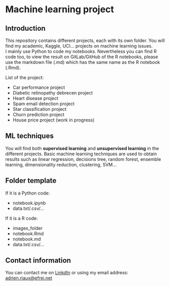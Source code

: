 # Machine learning project

## Introduction

This repository contains different projects, each with its own folder. You will find my academic, Kaggle, UCI... projects on machine learning issues.  
I mainly use Python to code my notebooks. Nevertheless you can find R code too, to view the result on GitLab/GitHub of the R notebooks, please use the markdown file (.md) which has the same name as the R notebook (.Rmd).

List of the project:
- Car performance project
- Diabetic retinopathy debrecen project
- Heart disease project
- Spam email detection project
- Star classification project
- Churn prediction project
- House price project (work in progress)

## ML techniques

You will find both **supervised learning** and **unsupervised learning** in the different projects. Basic machine learning techniques are used to obtain results such as linear regression, decisions tree, random forest, ensemble learning, dimensionality reduction, clustering, SVM...

## Folder template

If it is a Python code:
- notebook.ipynb
- data.txt/.csv/...

If it is a R code:
- images_folder
- notebook.Rmd
- notebook.md
- data.txt/.csv/...

## Contact information

You can contact me on [LinkdIn](https://www.linkedin.com/in/adrien-riaux/) or using my email address: adrien.riaux@efrei.net